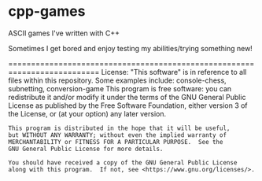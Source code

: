 # cpp-games
ASCII games I've written with C++

Sometimes I get bored and enjoy testing my abilities/trying something new!

==========================================================================
                             License:
    "This software" is in reference to all files within this repository.
    Some examples include: console-chess, subnetting, conversion-game
    This program is free software: you can redistribute it and/or modify
    it under the terms of the GNU General Public License as published by
    the Free Software Foundation, either version 3 of the License, or
    (at your option) any later version.

    This program is distributed in the hope that it will be useful,
    but WITHOUT ANY WARRANTY; without even the implied warranty of
    MERCHANTABILITY or FITNESS FOR A PARTICULAR PURPOSE.  See the
    GNU General Public License for more details.

    You should have received a copy of the GNU General Public License
    along with this program.  If not, see <https://www.gnu.org/licenses/>.
